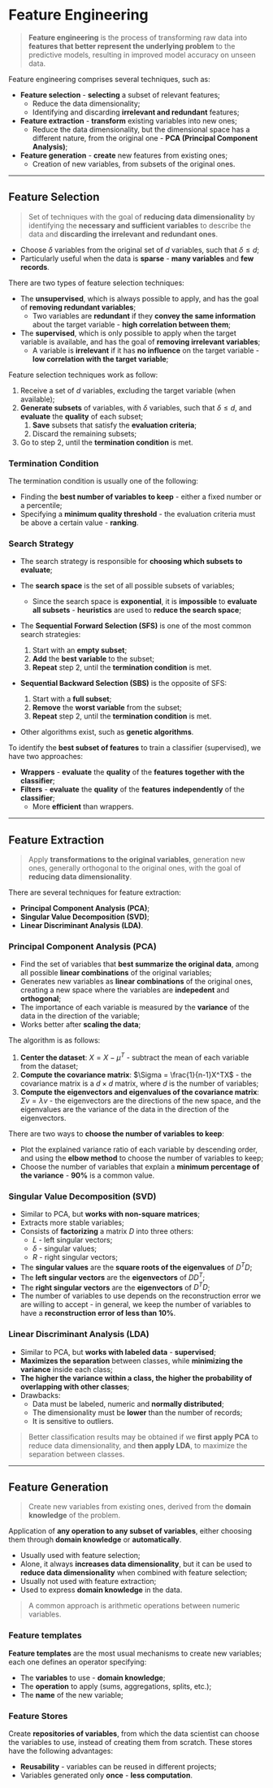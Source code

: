 # Feature Engineering

> **Feature engineering** is the process of transforming raw data into **features that better represent the underlying problem** to the predictive models, resulting in improved model accuracy on unseen data. 

Feature engineering comprises several techniques, such as:

* **Feature selection** - **selecting** a subset of relevant features;
  * Reduce the data dimensionality;
  * Identifying and discarding **irrelevant and redundant** features;
* **Feature extraction** - **transform** existing variables into new ones;
  * Reduce the data dimensionality, but the dimensional space has a different nature, from the original one - **PCA (Principal Component Analysis)**;
* **Feature generation** - **create** new features from existing ones;
  * Creation of new variables, from subsets of the original ones.

---

## Feature Selection

> Set of techniques with the goal of **reducing data dimensionality** by identifying the **necessary and sufficient variables** to describe the data and **discarding the irrelevant and redundant ones**.

* Choose $\delta$ variables from the original set of $d$ variables, such that $\delta \leq d$;
* Particularly useful when the data is **sparse** - **many variables** and **few records**.

There are two types of feature selection techniques:

* The **unsupervised**, which is always possible to apply, and has the goal of **removing redundant variables**;
  * Two variables are **redundant** if they **convey the same information** about the target variable - **high correlation between them**;
* The **supervised**, which is only possible to apply when the target variable is available, and has the goal of **removing irrelevant variables**;
  * A variable is **irrelevant** if it has **no influence** on the target variable - **low correlation with the target variable**;

Feature selection techniques work as follow:

1. Receive a set of $d$ variables, excluding the target variable (when available);
2. **Generate subsets** of variables, with $\delta$ variables, such that $\delta \leq d$, and **evaluate** the **quality** of each subset;
   1. **Save** subsets that satisfy the **evaluation criteria**;
   2. Discard the remaining subsets;
3. Go to step 2, until the **termination condition** is met.

### Termination Condition

The termination condition is usually one of the following:

* Finding the **best number of variables to keep** - either a fixed number or a percentile;
* Specifying a **minimum quality threshold** - the evaluation criteria must be above a certain value - **ranking**.

### Search Strategy

* The search strategy is responsible for **choosing which subsets to evaluate**;
* The **search space** is the set of all possible subsets of variables;
  * Since the search space is **exponential**, it is **impossible** to **evaluate all subsets** - **heuristics** are used to **reduce the search space**;
* The **Sequential Forward Selection (SFS)** is one of the most common search strategies:
  1. Start with an **empty subset**;
  2. **Add** the **best variable** to the subset;
  3. **Repeat** step 2, until the **termination condition** is met.

* **Sequential Backward Selection (SBS)** is the opposite of SFS:
  1. Start with a **full subset**;
  2. **Remove** the **worst variable** from the subset;
  3. **Repeat** step 2, until the **termination condition** is met.

* Other algorithms exist, such as **genetic algorithms**.

To identify the **best subset of features** to train a classifier (supervised), we have two approaches:

* **Wrappers** - **evaluate** the **quality** of the **features** **together with the classifier**;
* **Filters** - **evaluate** the **quality** of the **features** **independently** of the **classifier**;
  * More **efficient** than wrappers.


---

## Feature Extraction

> Apply **transformations to the original variables**, generation new ones, generally orthogonal to the original ones, with the goal of **reducing data dimensionality**.

There are several techniques for feature extraction:

* **Principal Component Analysis (PCA)**;
* **Singular Value Decomposition (SVD)**;
* **Linear Discriminant Analysis (LDA)**.

### Principal Component Analysis (PCA)

* Find the set of variables that **best summarize the original data**, among all possible **linear combinations** of the original variables;
* Generates new variables as **linear combinations** of the original ones, creating a new space where the variables are **indepedent** and **orthogonal**;
* The importance of each variable is measured by the **variance** of the data in the direction of the variable;
* Works better after **scaling the data**;

The algorithm is as follows:

1. **Center the dataset**: $X = X -\mu^T$ - subtract the mean of each variable from the dataset;  
2. **Compute the covariance matrix**: $\Sigma = \frac{1}{n-1}X^TX$ - the covariance matrix is a $d \times d$ matrix, where $d$ is the number of variables;
3. **Compute the eigenvectors and eigenvalues of the covariance matrix**: $\Sigma v = \lambda v$ - the eigenvectors are the directions of the new space, and the eigenvalues are the variance of the data in the direction of the eigenvectors.

There are two ways to **choose the number of variables to keep**:

* Plot the explained variance ratio of each variable by descending order, and using the **elbow method** to choose the number of variables to keep;
* Choose the number of variables that explain a **minimum percentage of the variance** - **90%** is a common value.

### Singular Value Decomposition (SVD)

* Similar to PCA, but **works with non-square matrices**;
* Extracts more stable variables;
* Consists of **factorizing** a matrix $D$ into three others:
  * $L$ - left singular vectors;
  * $\delta$ - singular values;
  * $R$ - right singular vectors;
* The **singular values** are the **square roots of the eigenvalues** of $D^TD$;
* The **left singular vectors** are the **eigenvectors** of $DD^T$;
* The **right singular vectors** are the **eigenvectors** of $D^TD$;
* The number of variables to use depends on the reconstruction error we are willing to accept - in general, we keep the number of variables to have a **reconstruction error of less than 10%**.

### Linear Discriminant Analysis (LDA)

* Similar to PCA, but **works with labeled data** - **supervised**;
* **Maximizes the separation** between classes, while **minimizing the variance** inside each class;
* **The higher the variance within a class, the higher the probability of overlapping with other classes**;
* Drawbacks:
  * Data must be labeled, numeric and **normally distributed**;
  * The dimensionality must be **lower** than the number of records;
  * It is sensitive to outliers.

> Better classification results may be obtained if we **first apply PCA** to reduce data dimensionality, and **then apply LDA**, to maximize the separation between classes.

---

## Feature Generation

> Create new variables from existing ones, derived from the **domain knowledge** of the problem.

Application of **any operation to any subset of variables**, either choosing them through **domain knowledge** or **automatically**.

* Usually used with feature selection;
* Alone, it always **increases data dimensionality**, but it can be used to **reduce data dimensionality** when combined with feature selection;
* Usually not used with feature extraction;
* Used to express **domain knowledge** in the data.

> A common approach is arithmetic operations between numeric variables.

### Feature templates

**Feature templates** are the most usual mechanisms to create new variables; each one defines an operator specifying:
  * The **variables** to use - **domain knowledge**;
  * The **operation** to apply (sums, aggregations, splits, etc.);
  * The **name** of the new variable;

### Feature Stores

Create **repositories of variables**, from which the data scientist can choose the variables to use, instead of creating them from scratch. These stores have the following advantages:

* **Reusability** - variables can be reused in different projects;
* Variables generated only **once** - **less computation**.